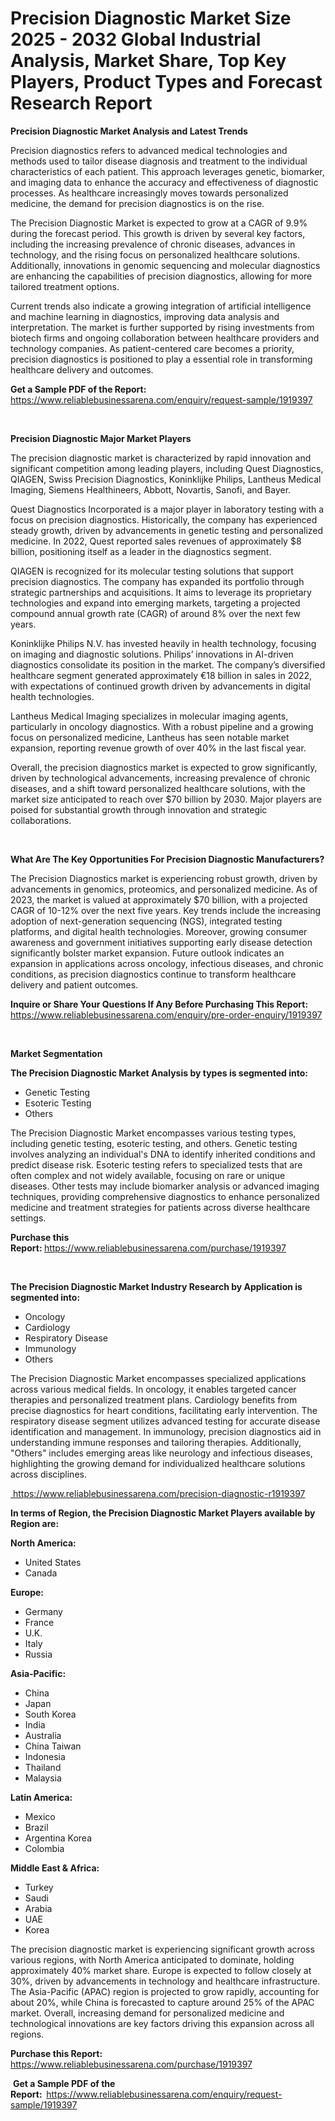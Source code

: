 <p><h1>Precision Diagnostic Market Size 2025 - 2032 Global Industrial Analysis, Market Share, Top Key Players, Product Types and Forecast Research Report</h1></p><p><strong>Precision Diagnostic Market Analysis and Latest Trends</strong></p>
<p><p>Precision diagnostics refers to advanced medical technologies and methods used to tailor disease diagnosis and treatment to the individual characteristics of each patient. This approach leverages genetic, biomarker, and imaging data to enhance the accuracy and effectiveness of diagnostic processes. As healthcare increasingly moves towards personalized medicine, the demand for precision diagnostics is on the rise.</p><p>The Precision Diagnostic Market is expected to grow at a CAGR of 9.9% during the forecast period. This growth is driven by several key factors, including the increasing prevalence of chronic diseases, advances in technology, and the rising focus on personalized healthcare solutions. Additionally, innovations in genomic sequencing and molecular diagnostics are enhancing the capabilities of precision diagnostics, allowing for more tailored treatment options.</p><p>Current trends also indicate a growing integration of artificial intelligence and machine learning in diagnostics, improving data analysis and interpretation. The market is further supported by rising investments from biotech firms and ongoing collaboration between healthcare providers and technology companies. As patient-centered care becomes a priority, precision diagnostics is positioned to play a essential role in transforming healthcare delivery and outcomes.</p></p>
<p><strong>Get a Sample PDF of the Report:&nbsp;</strong> <a href="https://www.reliablebusinessarena.com/enquiry/request-sample/1919397?utm_campaign=2383&utm_medium=2&utm_source=Github&utm_content=ia&utm_term=13042025&utm_id=precision-diagnostic">https://www.reliablebusinessarena.com/enquiry/request-sample/1919397</a></p>
<p>&nbsp;</p>
<p><strong>Precision Diagnostic Major Market Players</strong></p>
<p><p>The precision diagnostic market is characterized by rapid innovation and significant competition among leading players, including Quest Diagnostics, QIAGEN, Swiss Precision Diagnostics, Koninklijke Philips, Lantheus Medical Imaging, Siemens Healthineers, Abbott, Novartis, Sanofi, and Bayer.</p><p>Quest Diagnostics Incorporated is a major player in laboratory testing with a focus on precision diagnostics. Historically, the company has experienced steady growth, driven by advancements in genetic testing and personalized medicine. In 2022, Quest reported sales revenues of approximately $8 billion, positioning itself as a leader in the diagnostics segment.</p><p>QIAGEN is recognized for its molecular testing solutions that support precision diagnostics. The company has expanded its portfolio through strategic partnerships and acquisitions. It aims to leverage its proprietary technologies and expand into emerging markets, targeting a projected compound annual growth rate (CAGR) of around 8% over the next few years.</p><p>Koninklijke Philips N.V. has invested heavily in health technology, focusing on imaging and diagnostic solutions. Philips’ innovations in AI-driven diagnostics consolidate its position in the market. The company’s diversified healthcare segment generated approximately €18 billion in sales in 2022, with expectations of continued growth driven by advancements in digital health technologies.</p><p>Lantheus Medical Imaging specializes in molecular imaging agents, particularly in oncology diagnostics. With a robust pipeline and a growing focus on personalized medicine, Lantheus has seen notable market expansion, reporting revenue growth of over 40% in the last fiscal year.</p><p>Overall, the precision diagnostics market is expected to grow significantly, driven by technological advancements, increasing prevalence of chronic diseases, and a shift toward personalized healthcare solutions, with the market size anticipated to reach over $70 billion by 2030. Major players are poised for substantial growth through innovation and strategic collaborations.</p></p>
<p>&nbsp;</p>
<p><strong>What Are The Key Opportunities For Precision Diagnostic Manufacturers?</strong></p>
<p><p>The Precision Diagnostics market is experiencing robust growth, driven by advancements in genomics, proteomics, and personalized medicine. As of 2023, the market is valued at approximately $70 billion, with a projected CAGR of 10-12% over the next five years. Key trends include the increasing adoption of next-generation sequencing (NGS), integrated testing platforms, and digital health technologies. Moreover, growing consumer awareness and government initiatives supporting early disease detection significantly bolster market expansion. Future outlook indicates an expansion in applications across oncology, infectious diseases, and chronic conditions, as precision diagnostics continue to transform healthcare delivery and patient outcomes.</p></p>
<p><strong>Inquire or Share Your Questions If Any Before Purchasing This Report:</strong> <a href="https://www.reliablebusinessarena.com/enquiry/pre-order-enquiry/1919397?utm_campaign=2383&utm_medium=2&utm_source=Github&utm_content=ia&utm_term=13042025&utm_id=precision-diagnostic">https://www.reliablebusinessarena.com/enquiry/pre-order-enquiry/1919397</a></p>
<p>&nbsp;</p>
<p><strong>Market Segmentation</strong></p>
<p><strong>The Precision Diagnostic Market Analysis by types is segmented into:</strong></p>
<p><ul><li>Genetic Testing</li><li>Esoteric Testing</li><li>Others</li></ul></p>
<p><p>The Precision Diagnostic Market encompasses various testing types, including genetic testing, esoteric testing, and others. Genetic testing involves analyzing an individual's DNA to identify inherited conditions and predict disease risk. Esoteric testing refers to specialized tests that are often complex and not widely available, focusing on rare or unique diseases. Other tests may include biomarker analysis or advanced imaging techniques, providing comprehensive diagnostics to enhance personalized medicine and treatment strategies for patients across diverse healthcare settings.</p></p>
<p><strong>Purchase this Report:&nbsp;</strong><a href="https://www.reliablebusinessarena.com/purchase/1919397?utm_campaign=2383&utm_medium=2&utm_source=Github&utm_content=ia&utm_term=13042025&utm_id=precision-diagnostic">https://www.reliablebusinessarena.com/purchase/1919397</a></p>
<p>&nbsp;</p>
<p><strong>The Precision Diagnostic Market Industry Research by Application is segmented into:</strong></p>
<p><ul><li>Oncology</li><li>Cardiology</li><li>Respiratory Disease</li><li>Immunology</li><li>Others</li></ul></p>
<p><p>The Precision Diagnostic Market encompasses specialized applications across various medical fields. In oncology, it enables targeted cancer therapies and personalized treatment plans. Cardiology benefits from precise diagnostics for heart conditions, facilitating early intervention. The respiratory disease segment utilizes advanced testing for accurate disease identification and management. In immunology, precision diagnostics aid in understanding immune responses and tailoring therapies. Additionally, "Others" includes emerging areas like neurology and infectious diseases, highlighting the growing demand for individualized healthcare solutions across disciplines.</p></p>
<p><a href="https://www.reliablebusinessarena.com/precision-diagnostic-r1919397?utm_campaign=2383&utm_medium=2&utm_source=Github&utm_content=ia&utm_term=13042025&utm_id=precision-diagnostic">&nbsp;https://www.reliablebusinessarena.com/precision-diagnostic-r1919397</a></p>
<p><strong>In terms of Region, the Precision Diagnostic Market Players available by Region are:</strong></p>
<p>
    <p> <strong> North America: </strong>
        <ul>
            <li>United States</li>
            <li>Canada</li>
        </ul>
        </p> 
    <p> <strong> Europe: </strong>
        <ul>
            <li>Germany</li>
            <li>France</li>
            <li>U.K.</li>
            <li>Italy</li>
            <li>Russia</li>
        </ul>
        </p> 
    <p> <strong> Asia-Pacific: </strong>
        <ul>
            <li>China</li>
            <li>Japan</li>
            <li>South Korea</li>
            <li>India</li>
            <li>Australia</li>
            <li>China Taiwan</li>
            <li>Indonesia</li>
            <li>Thailand</li>
            <li>Malaysia</li>
        </ul>
        </p> 
    <p> <strong> Latin America: </strong>
        <ul>
            <li>Mexico</li>
            <li>Brazil</li>
            <li>Argentina Korea</li>
            <li>Colombia</li>
        </ul>
        </p> 
    <p> <strong> Middle East & Africa: </strong>
        <ul>
            <li>Turkey</li>
            <li>Saudi</li>
            <li>Arabia</li>
            <li>UAE</li>
            <li>Korea</li>
        </ul>
    </p>
    </p>
<p><p>The precision diagnostic market is experiencing significant growth across various regions, with North America anticipated to dominate, holding approximately 40% market share. Europe is expected to follow closely at 30%, driven by advancements in technology and healthcare infrastructure. The Asia-Pacific (APAC) region is projected to grow rapidly, accounting for about 20%, while China is forecasted to capture around 25% of the APAC market. Overall, increasing demand for personalized medicine and technological innovations are key factors driving this expansion across all regions.</p></p>
<p><strong>Purchase this Report: </strong><a href="https://www.reliablebusinessarena.com/purchase/1919397?utm_campaign=2383&utm_medium=2&utm_source=Github&utm_content=ia&utm_term=13042025&utm_id=precision-diagnostic">https://www.reliablebusinessarena.com/purchase/1919397</a></p>
<p>&nbsp;<strong>Get a Sample PDF of the Report:&nbsp;&nbsp;</strong><a href="https://www.reliablebusinessarena.com/enquiry/request-sample/1919397?utm_campaign=2383&utm_medium=2&utm_source=Github&utm_content=ia&utm_term=13042025&utm_id=precision-diagnostic">https://www.reliablebusinessarena.com/enquiry/request-sample/1919397</a></p>
<p><strong></strong></p>
<p><p></p><p></p><p></p></p>